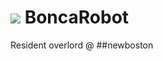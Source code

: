 # ![](http://vignette1.wikia.nocookie.net/dink/images/e/e5/F03W1-01.png) BoncaRobot

Resident overlord @ ##newboston
